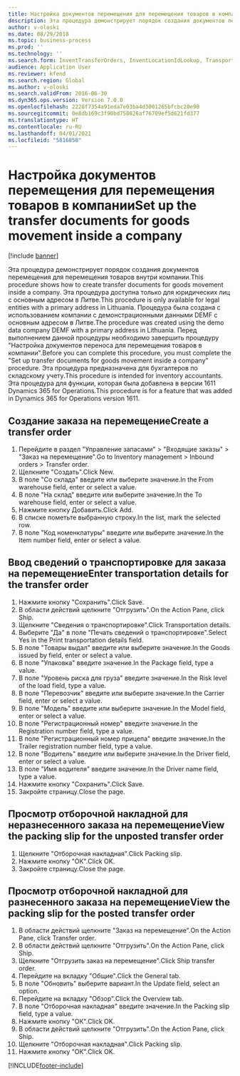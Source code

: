 ```yaml
---
title: Настройка документов перемещения для перемещения товаров в компании
description: Эта процедура демонстрирует порядок создания документов перемещения для перемещения товаров внутри компании.
author: v-oloski
ms.date: 08/29/2018
ms.topic: business-process
ms.prod: ''
ms.technology: ''
ms.search.form: InventTransferOrders, InventLocationIdLookup, TransportationDocument, HcmWorkerLookUp, SrsReportViewerForm, InventTransferParmShip
audience: Application User
ms.reviewer: kfend
ms.search.region: Global
ms.author: v-oloski
ms.search.validFrom: 2016-06-30
ms.dyn365.ops.version: Version 7.0.0
ms.openlocfilehash: 2228f7354a91eda7e03ba4d3001265bfcbc20e90
ms.sourcegitcommit: 0e8db169c3f90bd750826af76709ef5d621fd377
ms.translationtype: HT
ms.contentlocale: ru-RU
ms.lasthandoff: 04/01/2021
ms.locfileid: "5816858"
---
```

# <a name="set-up-the-transfer-documents-for-goods-movement-inside-a-company"></a><span data-ttu-id="c07e2-103">Настройка документов перемещения для перемещения товаров в компании</span><span class="sxs-lookup"><span data-stu-id="c07e2-103">Set up the transfer documents for goods movement inside a company</span></span>

[!include [banner](../../includes/banner.md)]

<span data-ttu-id="c07e2-104">Эта процедура демонстрирует порядок создания документов перемещения для перемещения товаров внутри компании.</span><span class="sxs-lookup"><span data-stu-id="c07e2-104">This procedure shows how to create transfer documents for goods movement inside a company.</span></span> <span data-ttu-id="c07e2-105">Эта процедура доступна только для юридических лиц с основным адресом в Литве.</span><span class="sxs-lookup"><span data-stu-id="c07e2-105">This procedure is only available for legal entities with a primary address in Lithuania.</span></span> <span data-ttu-id="c07e2-106">Процедура была создана с использованием компании с демонстрационными данными DEMF с основным адресом в Литве.</span><span class="sxs-lookup"><span data-stu-id="c07e2-106">The procedure was created using the demo data company DEMF with a primary address in Lithuania.</span></span> <span data-ttu-id="c07e2-107">Перед выполнением данной процедуры необходимо завершить процедуру "Настройка документов переноса для перемещения товаров в компании".</span><span class="sxs-lookup"><span data-stu-id="c07e2-107">Before you can complete this procedure, you must complete the "Set up transfer documents for goods movement inside a company" procedure.</span></span> <span data-ttu-id="c07e2-108">Эта процедура предназначена для бухгалтеров по складскому учету.</span><span class="sxs-lookup"><span data-stu-id="c07e2-108">This procedure is intended for inventory accountants.</span></span> <span data-ttu-id="c07e2-109">Эта процедура для функции, которая была добавлена в версии 1611 Dynamics 365 for Operations.</span><span class="sxs-lookup"><span data-stu-id="c07e2-109">This procedure is for a feature that was added in Dynamics 365 for Operations version 1611.</span></span>


## <a name="create-a-transfer-order"></a><span data-ttu-id="c07e2-110">Создание заказа на перемещение</span><span class="sxs-lookup"><span data-stu-id="c07e2-110">Create a transfer order</span></span>
1. <span data-ttu-id="c07e2-111">Перейдите в раздел "Управление запасами" > "Входящие заказы" > "Заказ на перемещение".</span><span class="sxs-lookup"><span data-stu-id="c07e2-111">Go to Inventory management > Inbound orders > Transfer order.</span></span>
2. <span data-ttu-id="c07e2-112">Щелкните "Создать".</span><span class="sxs-lookup"><span data-stu-id="c07e2-112">Click New.</span></span>
3. <span data-ttu-id="c07e2-113">В поле "Со склада" введите или выберите значение.</span><span class="sxs-lookup"><span data-stu-id="c07e2-113">In the From warehouse field, enter or select a value.</span></span>
4. <span data-ttu-id="c07e2-114">В поле "На склад" введите или выберите значение.</span><span class="sxs-lookup"><span data-stu-id="c07e2-114">In the To warehouse field, enter or select a value.</span></span>
5. <span data-ttu-id="c07e2-115">Нажмите кнопку Добавить.</span><span class="sxs-lookup"><span data-stu-id="c07e2-115">Click Add.</span></span>
6. <span data-ttu-id="c07e2-116">В списке пометьте выбранную строку.</span><span class="sxs-lookup"><span data-stu-id="c07e2-116">In the list, mark the selected row.</span></span>
7. <span data-ttu-id="c07e2-117">В поле "Код номенклатуры" введите или выберите значение.</span><span class="sxs-lookup"><span data-stu-id="c07e2-117">In the Item number field, enter or select a value.</span></span>

## <a name="enter-transportation-details-for-the-transfer-order"></a><span data-ttu-id="c07e2-118">Ввод сведений о транспортировке для заказа на перемещение</span><span class="sxs-lookup"><span data-stu-id="c07e2-118">Enter transportation details for the transfer order</span></span>
1. <span data-ttu-id="c07e2-119">Нажмите кнопку "Сохранить".</span><span class="sxs-lookup"><span data-stu-id="c07e2-119">Click Save.</span></span>
2. <span data-ttu-id="c07e2-120">В области действий щелкните "Отгрузить".</span><span class="sxs-lookup"><span data-stu-id="c07e2-120">On the Action Pane, click Ship.</span></span>
3. <span data-ttu-id="c07e2-121">Щелкните "Сведения о транспортировке".</span><span class="sxs-lookup"><span data-stu-id="c07e2-121">Click Transportation details.</span></span>
4. <span data-ttu-id="c07e2-122">Выберите "Да" в поле "Печать сведений о транспортировке".</span><span class="sxs-lookup"><span data-stu-id="c07e2-122">Select Yes in the Print transportation details field.</span></span>
5. <span data-ttu-id="c07e2-123">В поле "Товары выдал" введите или выберите значение.</span><span class="sxs-lookup"><span data-stu-id="c07e2-123">In the Goods issued by field, enter or select a value.</span></span>
6. <span data-ttu-id="c07e2-124">В поле "Упаковка" введите значение.</span><span class="sxs-lookup"><span data-stu-id="c07e2-124">In the Package field, type a value.</span></span>
7. <span data-ttu-id="c07e2-125">В поле "Уровень риска для груза" введите значение.</span><span class="sxs-lookup"><span data-stu-id="c07e2-125">In the Risk level of the load field, type a value.</span></span>
8. <span data-ttu-id="c07e2-126">В поле "Перевозчик" введите или выберите значение.</span><span class="sxs-lookup"><span data-stu-id="c07e2-126">In the Carrier field, enter or select a value.</span></span>
9. <span data-ttu-id="c07e2-127">В поле "Модель" введите или выберите значение.</span><span class="sxs-lookup"><span data-stu-id="c07e2-127">In the Model field, enter or select a value.</span></span>
10. <span data-ttu-id="c07e2-128">В поле "Регистрационный номер" введите значение.</span><span class="sxs-lookup"><span data-stu-id="c07e2-128">In the Registration number field, type a value.</span></span>
11. <span data-ttu-id="c07e2-129">В поле "Регистрационный номер прицепа" введите значение.</span><span class="sxs-lookup"><span data-stu-id="c07e2-129">In the Trailer registration number field, type a value.</span></span>
12. <span data-ttu-id="c07e2-130">В поле "Водитель" введите или выберите значение.</span><span class="sxs-lookup"><span data-stu-id="c07e2-130">In the Driver field, enter or select a value.</span></span>
13. <span data-ttu-id="c07e2-131">В поле "Имя водителя" введите значение.</span><span class="sxs-lookup"><span data-stu-id="c07e2-131">In the Driver name field, type a value.</span></span>
14. <span data-ttu-id="c07e2-132">Нажмите кнопку "Сохранить".</span><span class="sxs-lookup"><span data-stu-id="c07e2-132">Click Save.</span></span>
15. <span data-ttu-id="c07e2-133">Закройте страницу.</span><span class="sxs-lookup"><span data-stu-id="c07e2-133">Close the page.</span></span>

## <a name="view-the-packing-slip-for-the-unposted-transfer-order"></a><span data-ttu-id="c07e2-134">Просмотр отборочной накладной для неразнесенного заказа на перемещение</span><span class="sxs-lookup"><span data-stu-id="c07e2-134">View the packing slip for the unposted transfer order</span></span>
1. <span data-ttu-id="c07e2-135">Щелкните "Отборочная накладная".</span><span class="sxs-lookup"><span data-stu-id="c07e2-135">Click Packing slip.</span></span>
2. <span data-ttu-id="c07e2-136">Нажмите кнопку "OК".</span><span class="sxs-lookup"><span data-stu-id="c07e2-136">Click OK.</span></span>
3. <span data-ttu-id="c07e2-137">Закройте страницу.</span><span class="sxs-lookup"><span data-stu-id="c07e2-137">Close the page.</span></span>

## <a name="view-the-packing-slip-for-the-posted-transfer-order"></a><span data-ttu-id="c07e2-138">Просмотр отборочной накладной для разнесенного заказа на перемещение</span><span class="sxs-lookup"><span data-stu-id="c07e2-138">View the packing slip for the posted transfer order</span></span>
1. <span data-ttu-id="c07e2-139">В области действий щелкните "Заказ на перемещение".</span><span class="sxs-lookup"><span data-stu-id="c07e2-139">On the Action Pane, click Transfer order.</span></span>
2. <span data-ttu-id="c07e2-140">В области действий щелкните "Отгрузить".</span><span class="sxs-lookup"><span data-stu-id="c07e2-140">On the Action Pane, click Ship.</span></span>
3. <span data-ttu-id="c07e2-141">Щелкните "Отгрузить заказ на перемещение".</span><span class="sxs-lookup"><span data-stu-id="c07e2-141">Click Ship transfer order.</span></span>
4. <span data-ttu-id="c07e2-142">Перейдите на вкладку "Общие".</span><span class="sxs-lookup"><span data-stu-id="c07e2-142">Click the General tab.</span></span>
5. <span data-ttu-id="c07e2-143">В поле "Обновить" выберите вариант.</span><span class="sxs-lookup"><span data-stu-id="c07e2-143">In the Update field, select an option.</span></span>
6. <span data-ttu-id="c07e2-144">Перейдите на вкладку "Обзор".</span><span class="sxs-lookup"><span data-stu-id="c07e2-144">Click the Overview tab.</span></span>
7. <span data-ttu-id="c07e2-145">В поле "Отборочная накладная" введите значение.</span><span class="sxs-lookup"><span data-stu-id="c07e2-145">In the Packing slip field, type a value.</span></span>
8. <span data-ttu-id="c07e2-146">Нажмите кнопку "OК".</span><span class="sxs-lookup"><span data-stu-id="c07e2-146">Click OK.</span></span>
9. <span data-ttu-id="c07e2-147">В области действий щелкните "Отгрузить".</span><span class="sxs-lookup"><span data-stu-id="c07e2-147">On the Action Pane, click Ship.</span></span>
10. <span data-ttu-id="c07e2-148">Щелкните "Отборочная накладная".</span><span class="sxs-lookup"><span data-stu-id="c07e2-148">Click Packing slip.</span></span>
11. <span data-ttu-id="c07e2-149">Нажмите кнопку "OК".</span><span class="sxs-lookup"><span data-stu-id="c07e2-149">Click OK.</span></span>



[!INCLUDE[footer-include](../../../includes/footer-banner.md)]